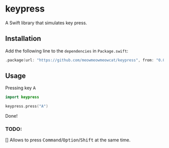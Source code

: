 # keypress

A Swift library that simulates key press.

## Installation

Add the following line to the `dependencies` in `Package.swift`:

```swift
.package(url: "https://github.com/meowmeowmeowcat/keypress", from: "0.0.1"),
```

## Usage

Pressing key <kbd>A</kbd>
```swift
import keypress

keypress.press("A")
```

Done!

### TODO:

[] Allows to press <kbd>Command</kbd>/<kbd>Option</kbd>/<kbd>Shift</kbd> at the same time.
